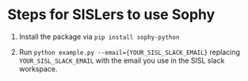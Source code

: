 # Steps for SISLers to use Sophy

1. Install the package via `pip install sophy-python`

2. Run `python example.py --email={YOUR_SISL_SLACK_EMAIL}` replacing `YOUR_SISL_SLACK_EMAIL` with the email you use in the SISL slack workspace.